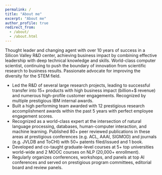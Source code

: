 ```yaml
---
permalink: /
title: "About me"
excerpt: "About me"
author_profile: true
redirect_from: 
  - /about/
  - /about.html
---
```


Thought leader and changing agent with over 10 years of success in a Silicon Valley R\&D center, achieving business impact by combining effective leadership with deep technical knowledge and skills. World-class computer scientist, continuing to push the boundary of innovation from scientific research to business results. Passionate advocate for improving the diversity for the STEM field.

- Led the R\&D of several large research projects, leading to successful transfer into 15+ products with high business impact (billion+\$ revenue) and numerous high-profile customer engagements. Recognized by multiple prestigious IBM internal awards. 
- Built a high performing team awarded with 12 prestigious research accomplishment awards within the past 5 years with perfect employee engagement scores. 
- Recognized as a world-class expert at the intersection of natural language processing, databases, human-computer interaction, and machine learning. Published 80+ peer reviewed publications in these areas at prestigious conferences (e.g. ACL, AAAI, SIGMOD) and journals (e.g. JVLDB and ToCHI) with 50+ patents filed/issued and 1 book. 
- Developed and co-taught graduate-level courses at 5+ top universities world-wide and 2 MOOC courses on NLP (20,000+ enrollment). 
- Regularly organizes conferences, workshops, and panels at top AI conferences and served on prestigious program committees, editorial board and review panels.

